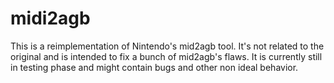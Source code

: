 # midi2agb
This is a reimplementation of Nintendo's mid2agb tool. It's not related to the original and is intended to fix a bunch of mid2agb's flaws.
It is currently still in testing phase and might contain bugs and other non ideal behavior.
